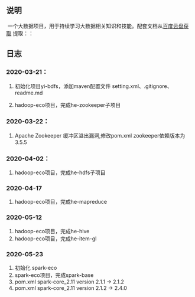 

## 说明

​		一个大数据项目，用于持续学习大数据相关知识和技能。配套文档从[百度云盘获取]() 提取：：

## 日志

### 2020-03-21：

1. 初始化项目yi-bdfs，添加maven配置文件 setting.xml、.gitignore、readme.md

2. hadoop-eco项目，完成he-zookeeper子项目

### 2020-03-22：

1. Apache Zookeeper 缓冲区溢出漏洞,修改pom.xml zookeeper依赖版本为3.5.5                       

### 2020-04-02：

1. hadoop-eco项目，完成he-hdfs子项目

### 2020-04-17
1. hadoop-eco项目，完成he-mapreduce

### 2020-05-12
1. hadoop-eco项目，完成he-hive
2. hadoop-eco项目，完成he-item-gl

### 2020-05-23
1. 初始化 spark-eco
2. spark-eco项目，完成spark-base
3. pom.xml spark-core_2.11 version 2.1.1 -> 2.1.2
3. pom.xml spark-core_2.11 version  2.1.2 -> 2.4.0
